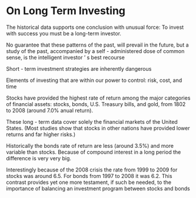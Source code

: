 # On Long Term Investing

The historical data supports one conclusion with unusual force: To invest with success you must be a long-term investor.

No guarantee that these patterns of the past, will prevail in the future, but a study of the past, accompanied by a self - administered dose of common sense, is the intelligent investor ’ s best recourse&#x20;

Short - term investment strategies are inherently dangerous

Elements of investing that are within our power to control: risk, cost, and time

Stocks have provided the highest rate of return among the major categories of financial assets: stocks, bonds, U.S. Treasury bills, and gold, from 1802 to 2008 (around 7.0% anual return).

These long - term data cover solely the financial markets of the United States. (Most studies show that stocks in other nations have provided lower returns and far higher risks.)

Historically the bonds rate of return are less (around 3.5%) and more variable than stocks. Because of compound interest in a long period the difference is very very big.

Interestingly because of the 2008 crisis the rate from 1999 to 2009 for stocks was around 6.5. For bonds from 1997 to 2008 it was 6.2. This contrast provides yet one more testament, if such be needed, to the importance of balancing an investment program between stocks and bonds

